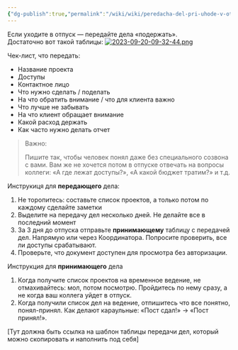 ```yaml
---
{"dg-publish":true,"permalink":"/wiki/wiki/peredacha-del-pri-uhode-v-otpusk/"}
---
```


Если уходите в отпуск — передайте дела «подержать».  
Достаточно вот такой таблицы:
[![2023-09-20-09-32-44.png](https://i.postimg.cc/v873H3NF/2023-09-20-09-32-44.png)](https://postimg.cc/0rQpVdvc)

Чек-лист, что передать:
- Название проекта
- Доступы
- Контактное лицо
- Что нужно сделать / поделать
- На что обратить внимание / что для клиента важно
- Что лучше не забывать
- На что клиент обращает внимание
- Какой расход держать
- Как часто нужно делать отчет

> Важно:
> 
> Пишите так, чтобы человек понял даже без специального созвона с вами. Вам же не хочется потом в отпуске отвечать на вопросы коллеги: «А где лежат доступы?», «А какой бюджет тратим?» и т.д.

Инструкиця для **передающего** дела:
1. Не торопитесь: составьте список проектов, а только потом по каждому сделайте заметки
2. Выделите на передачу дел несколько дней. Не делайте все в последний момент
3. За 3 дня до отпуска отправьте **принимающему** таблицу с передачей дел. Напрямую или через Координатора. Попросите проверить, все ли доступы срабатывают.
4. Проверьте, что документ доступен для просмотра без авторизации.

Инструкция для **принимающего** дела
1. Когда получите список проектов на временное ведение, не отмахивайтесь: мол, потом посмотрю. Пройдитесь по нему сразу, а не когда ваш коллега уйдет в отпуск.
2. Когда получили список дел на ведение, отпишитесь что все понятно, понял-принял. Как делают караульные: «Пост сдал!» → «Пост принял!».

[Тут должна быть ссылка на шаблон таблицы передачи дел, который можно скопировать и наполнить под себя]